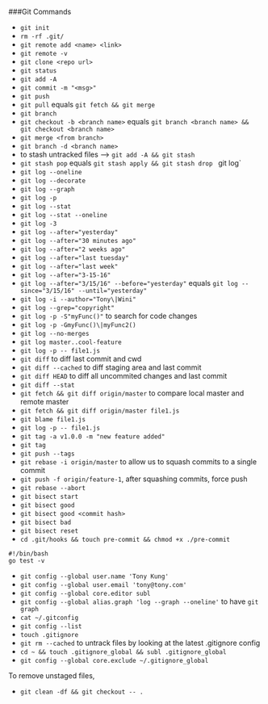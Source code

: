 ###Git Commands
- `git init`
- `rm -rf .git/`
- `git remote add <name> <link>`
- `git remote -v`
- `git clone <repo url>`
- `git status`
- `git add -A`
- `git commit -m "<msg>"`
- `git push`
- `git pull` equals `git fetch && git merge`
- `git branch`
- `git checkout -b <branch name>` equals `git branch <branch name> && git checkout <branch name>`
- `git merge <from branch>`
- `git branch -d <branch name>`
- to stash untracked files --> `git add -A && git stash`
- `git stash pop` equals `git stash apply && git stash drop`
` `git log`
- `git log --oneline`
- `git log --decorate`
- `git log --graph`
- `git log -p`
- `git log --stat`
- `git log --stat --oneline`
- `git log -3`
- `git log --after="yesterday"`
- `git log --after="30 minutes ago"`
- `git log --after="2 weeks ago"`
- `git log --after="last tuesday"`
- `git log --after="last week"`
- `git log --after="3-15-16"`
- `git log --after="3/15/16" --before="yesterday"` equals `git log --since="3/15/16" --until="yesterday"`
- `git log -i --author="Tony\|Wini"`
- `git log --grep="copyright"`
- `git log -p -S"myFunc()"` to search for code changes
- `git log -p -GmyFunc()\|myFunc2()`
- `git log --no-merges`
- `git log master..cool-feature`
- `git log -p -- file1.js`
- `git diff` to diff last commit and cwd
- `git diff --cached` to diff staging area and last commit
- `git diff HEAD` to diff all uncommited changes and last commit
- `git diff --stat`
- `git fetch && git diff origin/master` to compare local master and remote master
- `git fetch && git diff origin/master file1.js`
- `git blame file1.js`
- `git log -p -- file1.js`
- `git tag -a v1.0.0 -m "new feature added"`
- `git tag`
- `git push --tags`
- `git rebase -i origin/master` to allow us to squash commits to a single commit
- `git push -f origin/feature-1`, after squashing commits, force push
- `git rebase --abort`
- `git bisect start`
- `git bisect good`
- `git bisect good <commit hash>`
- `git bisect bad`
- `git bisect reset`
- `cd .git/hooks && touch pre-commit && chmod +x ./pre-commit`
```
#!/bin/bash
go test -v
```
- `git config --global user.name 'Tony Kung'`
- `git config --global user.email 'tony@tony.com'`
- `git config --global core.editor subl`
- `git config --global alias.graph 'log --graph --oneline'` to have `git graph`
- `cat ~/.gitconfig`
- `git config --list`
- `touch .gitignore`
- `git rm --cached` to untrack files by looking at the latest .gitignore config
- `cd ~ && touch .gitignore_global && subl .gitignore_global`
- `git config --global core.exclude ~/.gitignore_global`

To remove unstaged files,
- `git clean -df && git checkout -- .`
